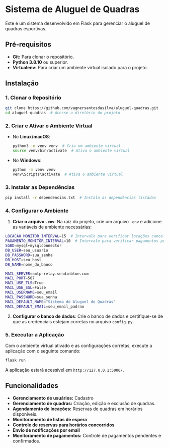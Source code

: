 # **Sistema de Aluguel de Quadras**

Este é um sistema desenvolvido em Flask para gerenciar o aluguel de quadras esportivas.

## **Pré-requisitos**

* **Git:** Para clonar o repositório.
* **Python 3.8.10** ou superior.
* **Virtualenv:** Para criar um ambiente virtual isolado para o projeto.

## **Instalação**

### **1. Clonar o Repositório**

```bash
git clone https://github.com/vagnersantosdasilva/aluguel-quadras.git
cd aluguel-quadras  # Acesse o diretório do projeto
```

### **2. Criar e Ativar o Ambiente Virtual**

* No **Linux/macOS**:
  ```bash
  python3 -m venv venv  # Cria um ambiente virtual
  source venv/bin/activate  # Ativa o ambiente virtual
  ```

* No **Windows**:
  ```bash
  python -m venv venv
  venv\Scripts\activate  # Ativa o ambiente virtual
  ```

### **3. Instalar as Dependências**

```bash
pip install -r dependencias.txt  # Instala as dependências listadas
```

### **4. Configurar o Ambiente**

1. **Criar o arquivo `.env`**: Na raiz do projeto, crie um arquivo `.env` e adicione as variáveis de ambiente necessárias:

```bash
LOCACAO_MONITOR_INTERVAL=15  # Intervalo para verificar locações canceladas
PAGAMENTO_MONITOR_INTERVAL=10  # Intervalo para verificar pagamentos pendentes
SGBD=mysql+mysqlconnector
DB_USER=seu_usuario
DB_PASSWORD=sua_senha
DB_HOST=seu_host
DB_NAME=nome_do_banco

MAIL_SERVER=smtp-relay.sendinblue.com
MAIL_PORT=587
MAIL_USE_TLS=True
MAIL_USE_SSL=False
MAIL_USERNAME=seu_email
MAIL_PASSWORD=sua_senha
MAIL_DEFAULT_NAME="Sistema de Aluguel de Quadras"
MAIL_DEFAULT_EMAIL=seu_email_padrao
```

2. **Configurar o banco de dados**: Crie o banco de dados e certifique-se de que as credenciais estejam corretas no arquivo `config.py`.

### **5. Executar a Aplicação**

Com o ambiente virtual ativado e as configurações corretas, execute a aplicação com o seguinte comando:

```bash
flask run
```

A aplicação estará acessível em `http://127.0.0.1:5000/`.

## **Funcionalidades**

* **Gerenciamento de usuários:** Cadastro
* **Gerenciamento de quadras:** Criação, edição e exclusão de quadras.
* **Agendamento de locações:** Reservas de quadras em horários disponíveis.
* **Monitoramento de listas de espera**
* **Controle de reservas para horários concorridos**
* **Envio de notificações por email**
* **Monitoramento de pagamentos:** Controle de pagamentos pendentes e confirmados.
